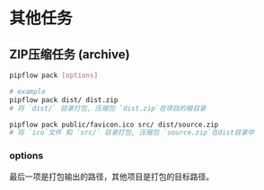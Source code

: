 # 其他任务



## ZIP压缩任务 (archive)

```bash
pipflow pack [options]

# example
pipflow pack dist/ dist.zip
# 将 `dist/` 目录打包, 压缩包 `dist.zip`在项目的根目录

pipflow pack public/favicon.ico src/ dist/source.zip
# 将 `ico`文件 和 `src/` 目录打包, 压缩包 `source.zip`在dist目录中
```

### options
最后一项是打包输出的路径，其他项目是打包的目标路径。





